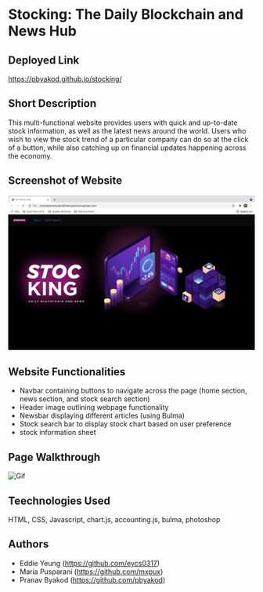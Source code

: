 # Stocking: The Daily Blockchain and News Hub

## Deployed Link

https://pbyakod.github.io/stocking/

## Short Description

This multi-functional website provides users with quick and up-to-date stock information, as well as the latest news around the world. Users who wish to view the stock trend of a particular company can do so at the click of a button, while also catching up on financial updates happening across the economy. 

## Screenshot of Website

![Screenshot Image](./assets/screenshot.png)

## Website Functionalities

- Navbar containing buttons to navigate across the page (home section, news section, and stock search section)
- Header image outlining webpage functionality
- Newsbar displaying different articles (using Bulma)
- Stock search bar to display stock chart based on user preference
- stock information sheet

## Page Walkthrough

![Gif](./assets/stockinggif.gif)

## Teechnologies Used

HTML, CSS, Javascript, chart.js, accounting.js, bulma, photoshop

## Authors

- Eddie Yeung (https://github.com/eycs0317)
- Maria Pusparani (https://github.com/mxpux)
- Pranav Byakod (https://github.com/pbyakod)
